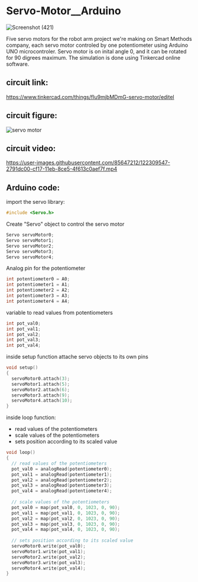 # Servo-Motor__Arduino
![Screenshot (421)](https://user-images.githubusercontent.com/85647212/122820312-22040f80-d2e4-11eb-8929-1a8e1395995d.png)

Five servo motors for the robot arm project we're making on Smart Methods company, each servo motor controled by one potentiometer using Arduino UNO microcontroler.
Servo motor is on inital angle 0, and it can be rotated for 90 digrees maximum.
The simulation is done using Tinkercad online software.

## circuit link: 
https://www.tinkercad.com/things/fIu9mjbMDmG-servo-motor/editel

## circuit figure:
![servo motor](https://user-images.githubusercontent.com/85647212/122301036-cf53dd80-cf08-11eb-8b56-befc35adb4ab.png)

## circuit video:

https://user-images.githubusercontent.com/85647212/122309547-2791dc00-cf17-11eb-8ce5-4f613c0aef7f.mp4

## Arduino code:
import the servo library:
``` C++
#include <Servo.h> 
```
Create "Servo" object to control the servo motor
``` C++
Servo servoMotor0;
Servo servoMotor1;
Servo servoMotor2;  
Servo servoMotor3; 
Servo servoMotor4;  
```
Analog pin for the potentiometer 
``` C++
int potentiometer0 = A0;
int potentiometer1 = A1;
int potentiometer2 = A2;
int potentiometer3 = A3;
int potentiometer4 = A4;
```
variable to read values from potentiometers
``` C++
int pot_val0;
int pot_val1;
int pot_val2;
int pot_val3;
int pot_val4;
```
inside setup function attache servo objects to its own pins
``` C++
void setup()
{ 
  servoMotor0.attach(3);
  servoMotor1.attach(5);
  servoMotor2.attach(6);
  servoMotor3.attach(9);
  servoMotor4.attach(10);
}
```
inside loop function:
* read values of the potentiometers
* scale values of the potentiometers
* sets position according to its scaled value
``` C++
void loop()
{
  // read values of the potentiometers
  pot_val0 = analogRead(potentiometer0);
  pot_val1 = analogRead(potentiometer1);
  pot_val2 = analogRead(potentiometer2);
  pot_val3 = analogRead(potentiometer3);
  pot_val4 = analogRead(potentiometer4);
  
  // scale values of the potentiometers
  pot_val0 = map(pot_val0, 0, 1023, 0, 90);
  pot_val1 = map(pot_val1, 0, 1023, 0, 90);
  pot_val2 = map(pot_val2, 0, 1023, 0, 90);
  pot_val3 = map(pot_val3, 0, 1023, 0, 90);
  pot_val4 = map(pot_val4, 0, 1023, 0, 90);
  
  // sets position according to its scaled value
  servoMotor0.write(pot_val0);
  servoMotor1.write(pot_val1);
  servoMotor2.write(pot_val2);
  servoMotor3.write(pot_val3);
  servoMotor4.write(pot_val4);
}
```

